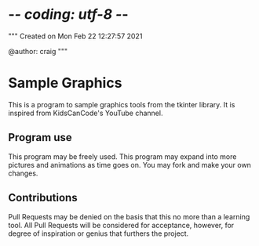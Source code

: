 # -*- coding: utf-8 -*-
"""
Created on Mon Feb 22 12:27:57 2021

@author: craig
"""

# Sample Graphics

This is a program to sample graphics tools from the tkinter library. It
is inspired from KidsCanCode's YouTube channel.

## Program use

This program may be freely used. This program may expand into more 
pictures and animations as time goes on. You may fork and make your own
changes.

## Contributions

Pull Requests may be denied on the basis that this no more than a 
learning tool. All Pull Requests will be considered for acceptance, 
however, for degree of inspiration or genius that furthers the project.

 